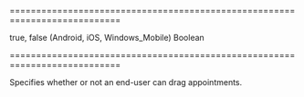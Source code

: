 ===========================================================================
<!--default-->true, false (Android, iOS, Windows_Mobile)<!--/default-->
<!--type-->Boolean<!--/type-->
===========================================================================

<!--shortDescription-->
Specifies whether or not an end-user can drag appointments.
<!--/shortDescription-->

<!--fullDescription-->

<!--/fullDescription-->
